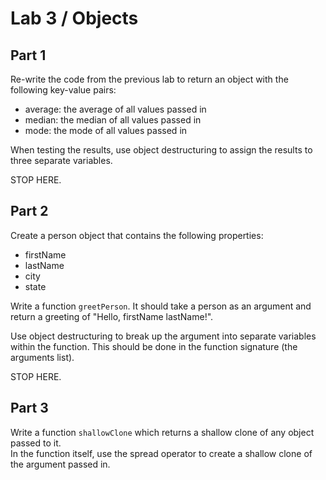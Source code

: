 # Lab 3 / Objects

## Part 1
 Re-write the code from the previous lab to return an object with the following key-value pairs:

 - average: the average of all values passed in
 - median: the median of all values passed in
 - mode: the mode of all values passed in

 When testing the results, use object destructuring to assign the results to three separate variables.

 STOP HERE.

 ## Part 2

 Create a person object that contains the following properties:

 - firstName
 - lastName
 - city
 - state

 Write a function `greetPerson`. It should take a person as an argument and return a greeting of "Hello, firstName lastName!".

 Use object destructuring to break up the argument into separate variables within the function. This should be done in
 the function signature (the arguments list).

STOP HERE.

## Part 3

Write a function `shallowClone` which returns a shallow clone of any object passed to it.  
In the function itself, use the spread operator to create a shallow clone of the argument passed in.